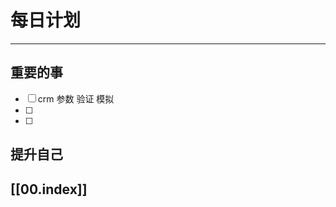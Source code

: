 
# 每日计划
---
## 重要的事

- [ ]  crm
      参数
      验证
      模拟
- [ ]  
- [ ]  



## 提升自己

  



## [[00.index]]










